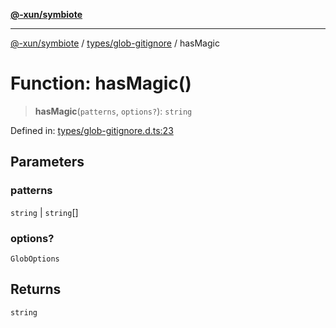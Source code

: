 [**@-xun/symbiote**](../../../README.md)

***

[@-xun/symbiote](../../../README.md) / [types/glob-gitignore](../README.md) / hasMagic

# Function: hasMagic()

> **hasMagic**(`patterns`, `options?`): `string`

Defined in: [types/glob-gitignore.d.ts:23](https://github.com/Xunnamius/symbiote/blob/f7710f4f934dcf5d1854513049f64b1f4706241a/types/glob-gitignore.d.ts#L23)

## Parameters

### patterns

`string` | `string`[]

### options?

`GlobOptions`

## Returns

`string`
